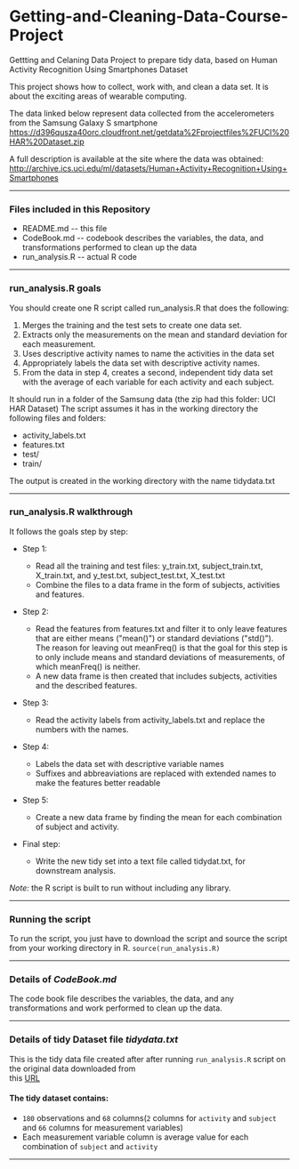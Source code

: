 # Getting-and-Cleaning-Data-Course-Project
Gettting and Celaning Data Project to prepare tidy data, based on Human Activity Recognition Using Smartphones Dataset 

This project shows how to collect, work with, and clean a data set. It is about the exciting areas of wearable computing.

The data linked below represent data collected from the accelerometers from the Samsung Galaxy S smartphone
<https://d396qusza40orc.cloudfront.net/getdata%2Fprojectfiles%2FUCI%20HAR%20Dataset.zip>

A full description is available at the site where the data was obtained:
<http://archive.ics.uci.edu/ml/datasets/Human+Activity+Recognition+Using+Smartphones>


---
### Files included in this Repository
* README.md -- this file
* CodeBook.md -- codebook describes the variables, the data, and transformations performed to clean up the data
* run_analysis.R -- actual R code

---
### run_analysis.R goals
You should create one R script called run_analysis.R that does the following:

1. Merges the training and the test sets to create one data set.
2. Extracts only the measurements on the mean and standard deviation for each measurement. 
3. Uses descriptive activity names to name the activities in the data set
4. Appropriately labels the data set with descriptive activity names. 
5. From the data in step 4, creates a second, independent tidy data set with the average of each variable for each activity and each subject. 

It should run in a folder of the Samsung data (the zip had this folder: UCI HAR Dataset)
The script assumes it has in the working directory the following files and folders:

* activity_labels.txt
* features.txt
* test/
* train/

The output is created in the working directory with the name tidydata.txt

---
### run_analysis.R walkthrough
It follows the goals step by step:

* Step 1:
  * Read all the training and test files: y_train.txt, subject_train.txt, X_train.txt, and y_test.txt, subject_test.txt, X_test.txt 
  * Combine the files to a data frame in the form of subjects, activities and features.

* Step 2:
  * Read the features from features.txt and filter it to only leave features that are either means ("mean()") or standard deviations ("std()"). The reason for leaving out meanFreq() is that the goal for this step is to only include means and standard deviations of measurements, of which meanFreq() is neither.
  * A new data frame is then created that includes subjects, activities and the described features.

* Step 3:
  * Read the activity labels from activity_labels.txt and replace the numbers with the names.

* Step 4:
  * Labels the data set with descriptive variable names
  * Suffixes and abbreaviations are replaced with extended names to make the features better readable
   
* Step 5:
  * Create a new data frame by finding the mean for each combination of subject and activity. 
  
* Final step:
  * Write the new tidy set into a text file called tidydat.txt, for downstream analysis.

*Note:* the R script is built to run without including any library.


---
### Running the script
To run the script, you just have to download the script and source the script from your working directory in R. 
`source(run_analysis.R)`

---
### Details of *CodeBook.md*
The code book file describes the variables, the data, and any transformations and work performed to clean up the data.


---
### Details of tidy Dataset file *tidydata.txt*
This is the tidy data file created after after running `run_analysis.R` script on the original data downloaded from   
this [URL](https://d396qusza40orc.cloudfront.net/getdata%2Fprojectfiles%2FUCI%20HAR%20Dataset.zip) 


#### The tidy dataset contains:  
- `180` observations and `68` columns(`2` columns for `activity` and `subject` and `66` columns for measurement variables)
- Each measurement variable column is average value for each combination of `subject` and `activity`

---



